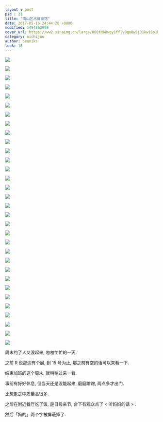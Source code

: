 ```yaml
---
layout : post
pid : 21
title: "南山艺术博览馆"
date: 2017-05-16 24:44:20 +0800
modified: 1494862999
cover_url: https://ww2.sinaimg.cn/large/006tNbRwgy1fflv8qx0w5j31kw16o1kz
category: nichijou
author: benniks
look: 18
---
```

![](http://ww4.sinaimg.cn/large/006tNbRwgy1fflv9uztilj31kw16ox6q.jpg)

![](http://ww1.sinaimg.cn/large/006tNbRwgy1fflv9tqvqpj31kw16okjm.jpg)

![](http://ww2.sinaimg.cn/large/006tNbRwgy1fflv9rjcu0j31kw23v7wi.jpg)

![](http://ww1.sinaimg.cn/large/006tNbRwgy1fflv9qk6lzj31kw16o4qq.jpg)

![](http://ww2.sinaimg.cn/large/006tNbRwgy1fflv9pfdovj31kw16o1kz.jpg)

![](http://ww1.sinaimg.cn/large/006tNbRwgy1fflv9nsih5j31kw16okjm.jpg)

![](http://ww4.sinaimg.cn/large/006tNbRwgy1fflv9m2qj0j31kw16ohdu.jpg)

![](http://ww1.sinaimg.cn/large/006tNbRwgy1fflv9kpkkrj31kw23vx6r.jpg)

![](http://ww4.sinaimg.cn/large/006tNbRwgy1fflv9i5iu5j31kw16ob2b.jpg)

![](http://ww4.sinaimg.cn/large/006tNbRwgy1fflv9gn5zyj31kw16okjn.jpg)

![](http://ww2.sinaimg.cn/large/006tNbRwgy1fflv9co0cjj31kw16o1ky.jpg)

![](http://ww2.sinaimg.cn/large/006tNbRwgy1fflv9bfsvoj31kw23vqv6.jpg)

![](http://ww3.sinaimg.cn/large/006tNbRwgy1fflv9a73pzj31kw23v4qr.jpg)

![](http://ww4.sinaimg.cn/large/006tNbRwgy1fflv97w7p1j31kw23vqv7.jpg)

![](http://ww1.sinaimg.cn/large/006tNbRwgy1fflv96hbt9j31kw23vx6p.jpg)

![](http://ww1.sinaimg.cn/large/006tNbRwgy1fflv95103jj31kw23v4qr.jpg)

![](http://ww3.sinaimg.cn/large/006tNbRwgy1fflv937j7cj31kw16ox6p.jpg)

![](http://ww2.sinaimg.cn/large/006tNbRwgy1fflv9202jfj31kw16oe82.jpg)

![](http://ww1.sinaimg.cn/large/006tNbRwgy1fflv90epebj31kw23vu0x.jpg)

![](http://ww1.sinaimg.cn/large/006tNbRwgy1fflv8y6nhhj31kw16ou0x.jpg)

![](http://ww2.sinaimg.cn/large/006tNbRwgy1fflv8wyqa2j31kw23ve83.jpg)

![](http://ww3.sinaimg.cn/large/006tNbRwgy1fflv8vlxihj31kw16ox6p.jpg)

![](http://ww4.sinaimg.cn/large/006tNbRwgy1fflv8urooaj31kw16ohdt.jpg)

![](http://ww4.sinaimg.cn/large/006tNbRwgy1fflv8ty30pj31kw16okjm.jpg)

![](http://ww3.sinaimg.cn/large/006tNbRwgy1fflv8sztwoj31kw16ou0y.jpg)

![](http://ww1.sinaimg.cn/large/006tNbRwgy1fflv8plh33j31kw16okjl.jpg)

![](http://ww3.sinaimg.cn/large/006tNbRwgy1fflv8ozqswj31kw16ou0x.jpg)

![](http://ww2.sinaimg.cn/large/006tNbRwgy1fflv8nqe9rj31kw16o4qq.jpg)

![](http://ww2.sinaimg.cn/large/006tNbRwgy1fflv8mfyj0j31kw23ve83.jpg)

![](http://ww3.sinaimg.cn/large/006tNbRwgy1fflv8khs5wj31kw16onpe.jpg)

![](http://ww3.sinaimg.cn/large/006tNbRwgy1fflv8j4b0jj31kw16onpd.jpg)

![](http://ww4.sinaimg.cn/large/006tNbRwgy1fflv8he3i1j31kw16o1l0.jpg)


周末约了人又没起来, 匆匆忙忙的一天.

之前 R 说那边有个展, 到 15 号为止, 那之前有空的话可以来看一下. 

结束加班的这个周末, 就稍稍过来一看. 

事前有好好休息, 但当天还是没能起来, 磨磨蹭蹭, 两点多才出门. 

比想象之中质量高很多. 

之后在附近餐厅吃了饭, 是日母亲节, 台下有观众点了 < 听妈妈的话 > . 

然后「妈的」两个字被屏蔽掉了. 






